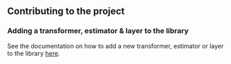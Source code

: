 ## Contributing to the project

### Adding a transformer, estimator & layer to the library
See the documentation on how to add a new transformer, estimator or layer to the library [here](docs/adding_transformer.md).
